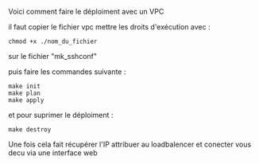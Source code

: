 Voici comment faire le déploiment avec un VPC 

il faut copier le fichier vpc mettre les droits d'exécution avec :

`chmod +x ./nom_du_fichier`

sur le fichier "mk_sshconf" 

puis faire les commandes suivante :

```
make init 
make plan 
make apply
```
et pour suprimer le déploiment :

`make destroy`

Une fois  cela fait récupérer l'IP attribuer au loadbalencer et conecter vous decu via une interface web

